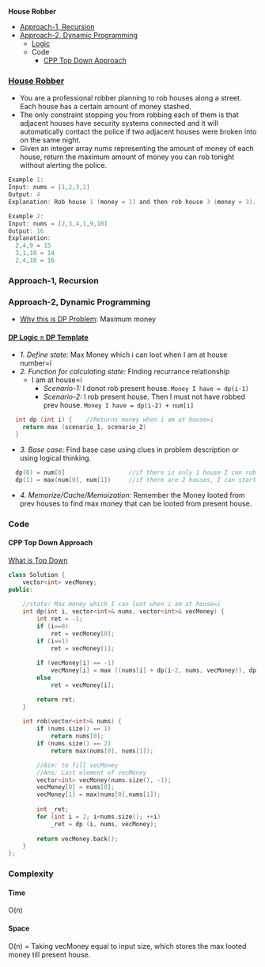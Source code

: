 **House Robber**
- [Approach-1, Recursion](#a1)
- [Approach-2, Dynamic Programming](#a2)
  - [Logic](#l)
  - Code
    - [CPP Top Down Approach](#cpptd)

### [House Robber](https://leetcode.com/problems/house-robber/)
- You are a professional robber planning to rob houses along a street. Each house has a certain amount of money stashed.
- The only constraint stopping you from robbing each of them is that adjacent houses have security systems connected and it will automatically contact the police if two adjacent houses were broken into on the same night.
- Given an integer array nums representing the amount of money of each house, return the maximum amount of money you can rob tonight without alerting the police.
```c
Example 1:
Input: nums = [1,2,3,1]
Output: 4
Explanation: Rob house 1 (money = 1) and then rob house 3 (money = 3).

Example 2:
Input: nums = [2,3,4,1,9,10]
Output: 16
Explanation: 
  2,4,9 = 15
  3,1,10 = 14
  2,4,10 = 16
```

<a name=a1></a>
### Approach-1, Recursion


<a name=a2></a>
### Approach-2, Dynamic Programming
- [Why this is DP Problem](/DS_Questions/Algorithms/Dynamic_Programming#i): Maximum money

#### [DP Logic = DP Template](/DS_Questions/Algorithms/Dynamic_Programming#tem)
- _1. Define state:_ Max Money which i can loot when I am at house number=i
- _2. Function for calculating state:_ Finding recurrance relationship
  - I am at house=i
    - _Scenario-1:_ I donot rob present house. `Money I have = dp(i-1)`
    - _Scenario-2:_ I rob present house. Then I must not have robbed prev house. `Money I have = dp(i-2) + num[i]`
```c
  int dp (int i) {    //Returns money when i am at house=i
    return max (scenario_1, scenario_2)
  }
```
- _3. Base case:_ Find base case using clues in problem description or using logical thinking.
```c
  dp(0) = num[0]                  //if there is only 1 house I can rob that only
  dp(1) = max(num[0], num[1])     //if there are 2 houses, I can start with max of 2
```
- _4. Memorize/Cache/Memoization:_ Remember the Money looted from prev houses to find max money that can be looted from present house.

### Code
<a name=cpptd></a>
#### CPP Top Down Approach
[What is Top Down](/DS_Questions/Algorithms/Dynamic_Programming/README.md#td)
```cpp
class Solution {
    vector<int> vecMoney;
public:
    
    //state: Max money which I can loot when i am at house=i
    int dp(int i, vector<int>& nums, vector<int>& vecMoney) {
        int ret = -1;
        if (i==0)
            ret = vecMoney[0];
        if (i==1)
            ret = vecMoney[1];
        
        if (vecMoney[i] == -1)
            vecMoney[i] = max ((nums[i] + dp(i-2, nums, vecMoney)), dp(i-1, nums, vecMoney));
        else
            ret = vecMoney[i];

        return ret;
    }
    
    int rob(vector<int>& nums) {
        if (nums.size() == 1)
            return nums[0];
        if (nums.size() == 2)
            return max(nums[0], nums[1]);

        //Aim: to fill vecMoney
        //Ans: Last element of vecMoney
        vector<int> vecMoney(nums.size(), -1);
        vecMoney[0] = nums[0];
        vecMoney[1] = max(nums[0],nums[1]);
        
        int _ret;
        for (int i = 2; i<nums.size(); ++i)
            _ret = dp (i, nums, vecMoney);
        
        return vecMoney.back();
    }
};
```

### Complexity
#### Time
O(n)
#### Space
O(n) = Taking vecMoney equal to input size, which stores the max looted money till present house.
